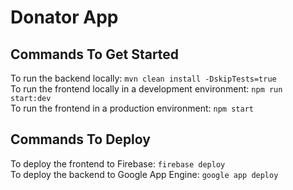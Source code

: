 # Donator App

## Commands To Get Started
To run the backend locally: `mvn clean install -DskipTests=true`
<br>
To run the frontend locally in a development environment: `npm run start:dev`
<br>
To run the frontend in a production environment: `npm start`

## Commands To Deploy
To deploy the frontend to Firebase: `firebase deploy`
<br>
To deploy the backend to Google App Engine: `google app deploy`